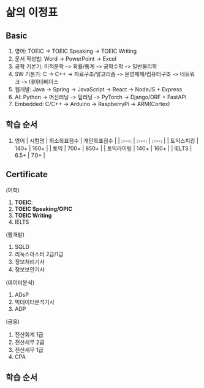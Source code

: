 # 삶의 이정표

## Basic
1. 영어: TOEIC -> TOEIC Speaking -> TOEIC Writing
2. 문서 작성법: Word -> PowerPoint -> Excel
3. 공학 기본기: 미적분학 -> 확률/통계 -> 공학수학 -> 일반물리학
4. SW 기본기: C -> C++ -> 자료구조/알고리즘 -> 운영체제/컴퓨터구조 -> 네트워크 -> 데이테베이스
5. 웹개발: Java -> Spring -> JavaScript -> React -> NodeJS + Express
6. AI: Python -> 머신러닝 -> 딥러닝 -> PyTorch -> Django/DRF + FastAPI
7. Embedded: C/C++ -> Arduino -> RaspberryPi -> ARM(Cortex)


## 학습 순서
1. 영어
| 시험명 | 최소목표점수 | 개인목표점수 |
| :---: | :---: | :---: |
| 토익스피킹 | 140+ | 160+ |
| 토익 | 700+ | 850+ |
| 토익라이팅 | 140+ | 160+ |
| IELTS | 6.5+ | 7.0+ |

## Certificate
(어학)
1. **TOEIC**: 
2. **TOEIC Speaking/OPIC**
3. **TOEIC Writing**
4. IELTS

(웹개발)
1. SQLD
2. 리눅스마스터 2급/1급
3. 정보처리기사
4. 정보보안기사

(데이터분석)
1. ADsP
2. 빅데이터분석기사
3. ADP

(금융)
1. 전산회계 1급
2. 전산세무 2급
3. 전산세무 1급
4. CPA

## 학습 순서
